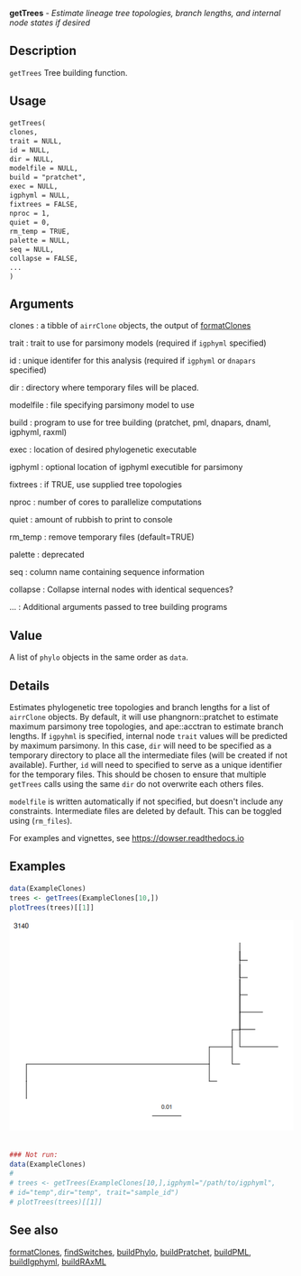 **getTrees** - *Estimate lineage tree topologies, branch lengths,
and internal node states if desired*

Description
--------------------

`getTrees` Tree building function.


Usage
--------------------
```
getTrees(
clones,
trait = NULL,
id = NULL,
dir = NULL,
modelfile = NULL,
build = "pratchet",
exec = NULL,
igphyml = NULL,
fixtrees = FALSE,
nproc = 1,
quiet = 0,
rm_temp = TRUE,
palette = NULL,
seq = NULL,
collapse = FALSE,
...
)
```

Arguments
-------------------

clones
:   a tibble of `airrClone` objects, the output of
[formatClones](formatClones.md)

trait
:   trait to use for parsimony models (required if
`igphyml` specified)

id
:   unique identifer for this analysis (required if
`igphyml` or `dnapars` specified)

dir
:   directory where temporary files will be placed.

modelfile
:   file specifying parsimony model to use

build
:   program to use for tree building (pratchet, pml,
dnapars, dnaml, igphyml, raxml)

exec
:   location of desired phylogenetic executable

igphyml
:   optional location of igphyml executible for parsimony

fixtrees
:   if TRUE, use supplied tree topologies

nproc
:   number of cores to parallelize computations

quiet
:   amount of rubbish to print to console

rm_temp
:   remove temporary files (default=TRUE)

palette
:   deprecated

seq
:   column name containing sequence information

collapse
:   Collapse internal nodes with identical sequences?

...
:   Additional arguments passed to tree building programs




Value
-------------------

A list of `phylo` objects in the same order as `data`.


Details
-------------------

Estimates phylogenetic tree topologies and branch lengths for a list of
`airrClone` objects. By default, it will use phangnorn::pratchet to
estimate maximum parsimony tree topologies, and ape::acctran to estimate
branch lengths. If `igpyhml` is specified, internal node `trait`
values will be predicted by maximum parsimony. In this case, `dir` will
need to be specified as a temporary directory to place all the intermediate
files (will be created if not available). Further, `id` will need to
specified to serve as a unique identifier for the temporary files. This
should be chosen to ensure that multiple `getTrees` calls using the same
`dir` do not overwrite each others files.

`modelfile` is written automatically if not specified, but doesn't
include any constraints. Intermediate files are deleted by default. This can
be toggled using (`rm_files`).

For examples and vignettes, see https://dowser.readthedocs.io



Examples
-------------------

```R
data(ExampleClones)
trees <- getTrees(ExampleClones[10,])
plotTrees(trees)[[1]]

```

![2](getTrees-2.png)

```R

### Not run:
data(ExampleClones)
# 
# trees <- getTrees(ExampleClones[10,],igphyml="/path/to/igphyml",
# id="temp",dir="temp", trait="sample_id")
# plotTrees(trees)[[1]]
```



See also
-------------------

[formatClones](formatClones.md), [findSwitches](findSwitches.md), [buildPhylo](buildPhylo.md),
[buildPratchet](buildPratchet.md), [buildPML](buildPML.md), [buildIgphyml](buildIgphyml.md), [buildRAxML](buildRAxML.md)







